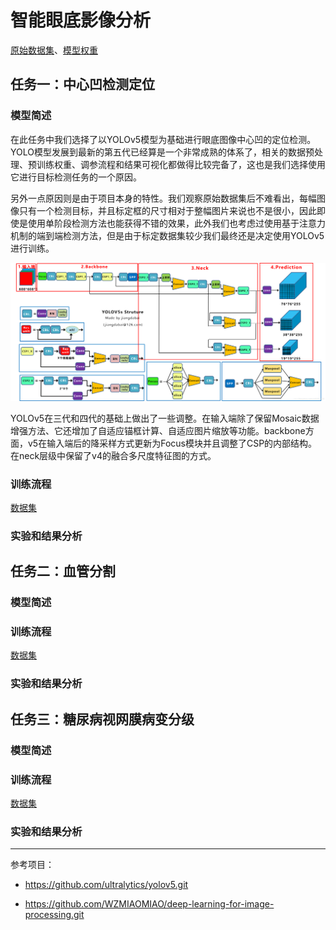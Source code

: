 # **智能眼底影像分析**

[原始数据集](https://drive.google.com/drive/folders/1H1xD5riEKEmm_riY_nZoa4Yesi6OS7Rv?usp=sharing)、[模型权重](https://drive.google.com/drive/folders/1cdNCKqMRbC4SzH3-bI2en9IaWtvmGPO2?usp=sharing)

## 任务一：中心凹检测定位

### 模型简述

​        在此任务中我们选择了以YOLOv5模型为基础进行眼底图像中心凹的定位检测。YOLO模型发展到最新的第五代已经算是一个非常成熟的体系了，相关的数据预处理、预训练权重、调参流程和结果可视化都做得比较完备了，这也是我们选择使用它进行目标检测任务的一个原因。

​		另外一点原因则是由于项目本身的特性。我们观察原始数据集后不难看出，每幅图像只有一个检测目标，并且标定框的尺寸相对于整幅图片来说也不是很小，因此即使是使用单阶段检测方法也能获得不错的效果，此外我们也考虑过使用基于注意力机制的端到端检测方法，但是由于标定数据集较少我们最终还是决定使用YOLOv5进行训练。

![20210429093338824](./doc/20210429093338824.png)

​		YOLOv5在三代和四代的基础上做出了一些调整。在输入端除了保留Mosaic数据增强方法、它还增加了自适应锚框计算、自适应图片缩放等功能。backbone方面，v5在输入端后的降采样方式更新为Focus模块并且调整了CSP的内部结构。在neck层级中保留了v4的融合多尺度特征图的方式。

### 训练流程

[数据集](https://drive.google.com/drive/folders/1T54Cn1Y98KO_SauicJ22tQQ20ZGFlTK3?usp=sharing)



### 实验和结果分析



## 任务二：血管分割

### 模型简述



### 训练流程

[数据集](https://drive.google.com/drive/folders/16Usia2gUBUzLglrNI2edM5iJaclvrZrj?usp=sharing)

### 实验和结果分析



## 任务三：糖尿病视网膜病变分级

### 模型简述



### 训练流程

[数据集](https://drive.google.com/drive/folders/1T54Cn1Y98KO_SauicJ22tQQ20ZGFlTK3?usp=sharing)

### 实验和结果分析

------

参考项目：

- https://github.com/ultralytics/yolov5.git

- https://github.com/WZMIAOMIAO/deep-learning-for-image-processing.git
